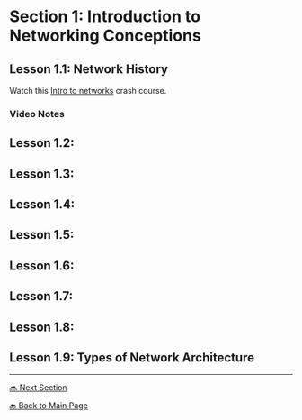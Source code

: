 # Section 1: Introduction to Networking Conceptions

## Lesson 1.1: Network History

Watch this [Intro to networks](https://www.youtube.com/watch?v=WO6P92v61y4) crash course.

### Video Notes



## Lesson 1.2: 
## Lesson 1.3: 
## Lesson 1.4: 
## Lesson 1.5: 
## Lesson 1.6: 
## Lesson 1.7: 
## Lesson 1.8: 

## Lesson 1.9: Types of Network Architecture 

---

[🔜 Next Section](./S3-LESSON2.md)

[🔙 Back to Main Page](../../README.md)
